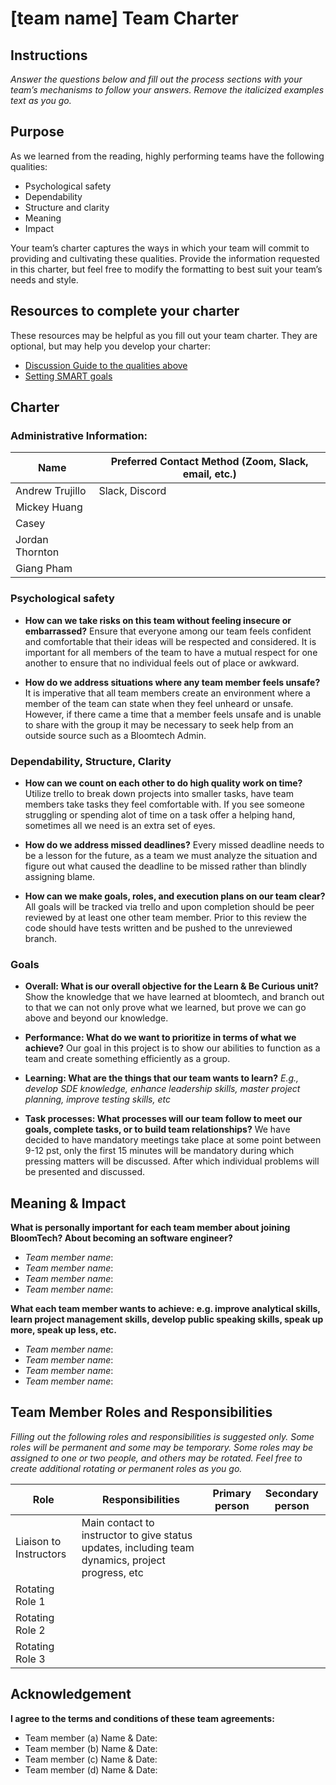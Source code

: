 # [team name] Team Charter

## Instructions

*Answer the questions below and fill out the process sections with your team’s
mechanisms to follow your answers. Remove the italicized examples text as you
go.*

## Purpose

As we learned from the reading, highly performing teams have the following
qualities:

* Psychological safety
* Dependability
* Structure and clarity
* Meaning
* Impact

Your team’s charter captures the ways in which your team will commit to
providing and cultivating these qualities. Provide the information requested in
this charter, but feel free to modify the formatting to best suit your team’s
needs and style.

## Resources to complete your charter

These resources may be helpful as you fill out your team charter. They are optional, but may help you develop your charter:

* [Discussion Guide to the qualities above](https://docs.google.com/document/d/1lgiz6mwZeyWEaJxN_NMI-tI5Qijv2BHh27DPLeSLE40)
* [Setting SMART goals](https://www.mindtools.com/pages/article/smart-goals.htm)

## Charter

### Administrative Information:

|Name            |Preferred Contact Method (Zoom, Slack, email, etc.) |
|---	         |---                                           |
|Andrew Trujillo | Slack, Discord                               |
|Mickey Huang    |                                              |
|Casey           |                                              |
|Jordan Thornton |                                              |
|Giang Pham      |                                              |

### Psychological safety

* **How can we take risks on this team without feeling insecure or
  embarrassed?**
   Ensure that everyone among our team feels confident and comfortable that
   their ideas will be respected and considered. It is important for all 
   members of the team to have a mutual respect for one another to ensure
   that no individual feels out of place or awkward.

* **How do we address situations where any team member feels unsafe?**
    It is imperative that all team members create an environment where
    a member of the team can state when they feel unheard or unsafe. 
    However, if there came a time that a member feels unsafe and is unable 
    to share with the group it may be necessary to seek help from an outside 
    source such as a Bloomtech Admin.

### Dependability, Structure, Clarity

* **How can we count on each other to do high quality work on time?**
     Utilize trello to break down projects into smaller tasks, have team
    members take tasks they feel comfortable with. If you see someone struggling 
    or spending alot of time on a task offer a helping hand, sometimes all we 
    need is an extra set of eyes.

* **How do we address missed deadlines?**
     Every missed deadline needs to be a lesson for the future, as a team 
    we must analyze the situation and figure out what caused the deadline to
    be missed rather than blindly assigning blame.

* **How can we make goals, roles, and execution plans on our team clear?**
     All goals will be tracked via trello and upon completion should be peer reviewed by
    at least one other team member. Prior to this review the code should have tests written
    and be pushed to the unreviewed branch.

### Goals

* **Overall: What is our overall objective for the Learn & Be Curious unit?**
    Show the knowledge that we have learned at bloomtech, and branch out to 
    that we can not only prove what we learned, but prove we can go above and beyond
    our knowledge.


* **Performance: What do we want to prioritize in terms of what we achieve?**
    Our goal in this project is to show our abilities to function as a team and
    create something efficiently as a group.


* **Learning: What are the things that our team wants to learn?**
    *E.g., develop SDE knowledge, enhance leadership skills, master project
    planning, improve testing skills, etc*


* **Task processes: What processes will our team follow to meet our goals,
  complete tasks, or to build team relationships?**
  We have decided to have mandatory meetings take place at some point between
  9-12 pst, only the first 15 minutes will be mandatory during which pressing 
  matters will be discussed. After which individual problems will be presented
  and discussed. 


## Meaning & Impact

**What is personally important for each team member about joining BloomTech? About
becoming an software engineer?**

* *Team member name*:
* *Team member name*:
* *Team member name*:
* *Team member name*:

**What each team member wants to achieve: e.g. improve analytical skills, learn
project management skills, develop public speaking skills, speak up more, speak
up less, etc.**

* *Team member name*:
* *Team member name*:
* *Team member name*:
* *Team member name*:

## Team Member Roles and Responsibilities

*Filling out the following roles and responsibilities is suggested only. Some
roles will be permanent and some may be temporary. Some roles may be assigned to
one or two people, and others may be rotated. Feel free to create additional
rotating or permanent roles as you go.*

|**Role**               |**Responsibilities** |**Primary person** |**Secondary person** |
|---                    |---                  |---                |---                  |
|Liaison to Instructors | Main contact to instructor to give status updates, including team dynamics, project progress, etc |||
|Rotating Role 1        |                     |                   |                     |
|Rotating Role 2        |                     |                   |                     |
|Rotating Role 3        |                     |                   |                     |

## Acknowledgement

**I agree to the terms and conditions of these team agreements:**

* Team member (a) Name & Date:
* Team member (b) Name & Date:
* Team member (c) Name & Date:
* Team member (d) Name & Date:
